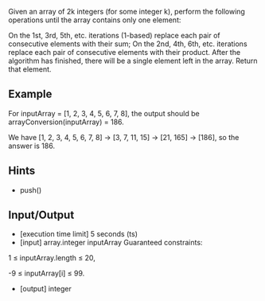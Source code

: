 Given an array of 2k integers (for some integer k), perform the following operations until the array contains only one element:

On the 1st, 3rd, 5th, etc. iterations (1-based) replace each pair of consecutive elements with their sum;
On the 2nd, 4th, 6th, etc. iterations replace each pair of consecutive elements with their product. After the algorithm has finished, there will be a single element left in the array. Return that element.

## Example

For inputArray = [1, 2, 3, 4, 5, 6, 7, 8], the output should be arrayConversion(inputArray) = 186.

We have [1, 2, 3, 4, 5, 6, 7, 8] -> [3, 7, 11, 15] -> [21, 165] -> [186], so the answer is 186.

## Hints

* push()

## Input/Output

* [execution time limit] 5 seconds (ts)
* [input] array.integer inputArray
Guaranteed constraints:

1 ≤ inputArray.length ≤ 20,

-9 ≤ inputArray[i] ≤ 99.

* [output] integer
